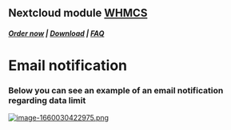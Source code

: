 ## Nextcloud module **[WHMCS](https://puqcloud.com/link.php?id=77)**

#####  [Order now](https://puqcloud.com/index.php?rp=/store/whmcs-module-nextcloud) | [Download](https://download.puqcloud.com/WHMCS/servers/PUQ_WHMCS-Nextcloud/) | [FAQ](https://faq.puqcloud.com/)

# Email notification

### **Below you can see an example of an email notification regarding data limit**

[![image-1660030422975.png](https://doc.puq.info/uploads/images/gallery/2022-08/scaled-1680-/image-1660030422975.png)](https://doc.puq.info/uploads/images/gallery/2022-08/image-1660030422975.png)
